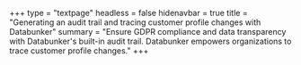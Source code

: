 +++
type = "textpage"
headless = false
hidenavbar = true
title = "Generating an audit trail and tracing customer profile changes with Databunker"
summary = "Ensure GDPR compliance and data transparency with Databunker's built-in audit trail. Databunker empowers organizations to trace customer profile changes."
+++
